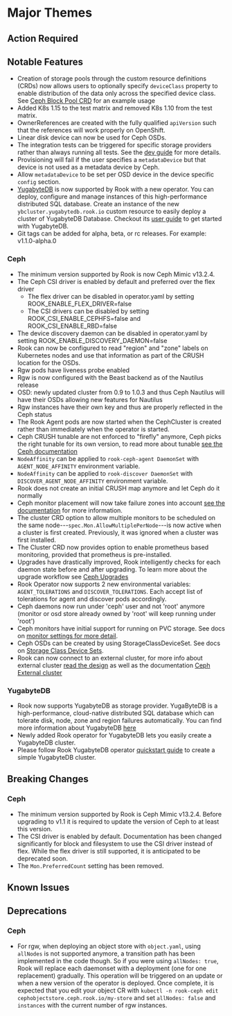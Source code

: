 # Major Themes

## Action Required

## Notable Features
- Creation of storage pools through the custom resource definitions (CRDs) now allows users to optionally specify `deviceClass` property to enable
distribution of the data only across the specified device class. See [Ceph Block Pool CRD](Documentation/ceph-pool-crd.md#ceph-block-pool-crd) for
an example usage
- Added K8s 1.15 to the test matrix and removed K8s 1.10 from the test matrix.
- OwnerReferences are created with the fully qualified `apiVersion` such that the references will work properly on OpenShift.
- Linear disk device can now be used for Ceph OSDs.
- The integration tests can be triggered for specific storage providers rather than always running all tests. See the [dev guide](INSTALL.md#test-storage-provider) for more details.
- Provisioning will fail if the user specifies a `metadataDevice` but that device is not used as a metadata device by Ceph.
- Allow `metadataDevice` to be set per OSD device in the device specific `config` section.
- [YugabyteDB](https://www.yugabyte.com/) is now supported by Rook with a new operator. You can deploy, configure and manage instances of this high-performance distributed SQL database. Create an instance of the new `ybcluster.yugabytedb.rook.io` custom resource to easily deploy a cluster of YugabyteDB Database. Checkout its [user guide](Documentation/yugabytedb.md) to get started with YugabyteDB.
- Git tags can be added for alpha, beta, or rc releases. For example: v1.1.0-alpha.0

### Ceph

- The minimum version supported by Rook is now Ceph Mimic v13.2.4.
- The Ceph CSI driver is enabled by default and preferred over the flex driver
   - The flex driver can be disabled in operator.yaml by setting ROOK_ENABLE_FLEX_DRIVER=false
   - The CSI drivers can be disabled by setting ROOK_CSI_ENABLE_CEPHFS=false and ROOK_CSI_ENABLE_RBD=false
- The device discovery daemon can be disabled in operator.yaml by setting ROOK_ENABLE_DISCOVERY_DAEMON=false
- Rook can now be configured to read "region" and "zone" labels on Kubernetes nodes and use that information as part of the CRUSH location for the OSDs.
- Rgw pods have liveness probe enabled
- Rgw is now configured with the Beast backend as of the Nautilus release
- OSD: newly updated cluster from 0.9 to 1.0.3 and thus Ceph Nautilus will have their OSDs allowing new features for Nautilus
- Rgw instances have their own key and thus are properly reflected in the Ceph status
- The Rook Agent pods are now started when the CephCluster is created rather than immediately when the operator is started.
- Ceph CRUSH tunable are not enforced to "firefly" anymore, Ceph picks the right tunable for its own version, to read more about tunable [see the Ceph documentation](http://docs.ceph.com/docs/master/rados/operations/crush-map/#tunables)
- `NodeAffinity` can be applied to `rook-ceph-agent DaemonSet` with `AGENT_NODE_AFFINITY` environment variable.
- `NodeAffinity` can be applied to `rook-discover DaemonSet` with `DISCOVER_AGENT_NODE_AFFINITY` environment variable.
- Rook does not create an initial CRUSH map anymore and let Ceph do it normally
- Ceph monitor placement will now take failure zones into account [see the
  documentation](Documentation/ceph-advanced-configuration.md#monitor-placement)
  for more information.
- The cluster CRD option to allow multiple monitors to be scheduled on the same
  node---`spec.Mon.AllowMultiplePerNode`---is now active when a cluster is first
  created. Previously, it was ignored when a cluster was first installed.
- The Cluster CRD now provides option to enable prometheus based monitoring, provided that prometheus is pre-installed.
- Upgrades have drastically improved, Rook intelligently checks for each daemon state before and after upgrading. To learn more about the upgrade workflow see [Ceph Upgrades](Documentation/ceph-upgrade.md)
- Rook Operator now supports 2 new environmental variables: `AGENT_TOLERATIONS` and `DISCOVER_TOLERATIONS`. Each accept list of tolerations for agent and discover pods accordingly.
- Ceph daemons now run under 'ceph' user and not 'root' anymore (monitor or osd store already owned by 'root' will keep running under 'root')
- Ceph monitors have initial support for running on PVC storage. See docs on
  [monitor settings for more detail](Documentation/ceph-cluster-crd.md#mon-settings).
- Ceph OSDs can be created by using StorageClassDeviceSet. See docs on [Storage Class Device Sets](Documentation/ceph-cluster-crd.md#storage-class-device-sets).
- Rook can now connect to an external cluster, for more info about external cluster [read the design](https://github.com/rook/rook/blob/master/design/ceph-external-cluster.md) as well as the documentation [Ceph External cluster](Documentation/ceph-cluster-crd.md#external-cluster)

### YugabyteDB

- Rook now supports YugabyteDB as storage provider. YugaByteDB is a high-performance, cloud-native distributed SQL database which can tolerate disk, node, zone and region failures automatically. You can find more information about YugabyteDB [here](https://docs.yugabyte.com/latest/introduction/)
- Newly added Rook operator for YugabyteDB lets you easily create a YugabyteDB cluster.
- Please follow Rook YugabyteDB operator [quickstart guide](Documentation/yugabytedb.md) to create a simple YugabyteDB cluster.

## Breaking Changes

### Ceph

- The minimum version supported by Rook is Ceph Mimic v13.2.4. Before upgrading to v1.1 it is required to update the version of Ceph to at least this version.
- The CSI driver is enabled by default. Documentation has been changed significantly for block and filesystem to use the CSI driver instead of flex.
While the flex driver is still supported, it is anticipated to be deprecated soon.
- The `Mon.PreferredCount` setting has been removed.

## Known Issues

### <Storage Provider>

## Deprecations

### Ceph

- For rgw, when deploying an object store with `object.yaml`, using `allNodes` is not supported anymore, a transition path has been implemented in the code though.
So if you were using `allNodes: true`, Rook will replace each daemonset with a deployment (one for one replacement) gradually.
This operation will be triggered on an update or when a new version of the operator is deployed.
Once complete, it is expected that you edit your object CR with `kubectl -n rook-ceph edit cephobjectstore.ceph.rook.io/my-store` and set `allNodes: false` and `instances` with the current number of rgw instances.

### <Storage Provider>
